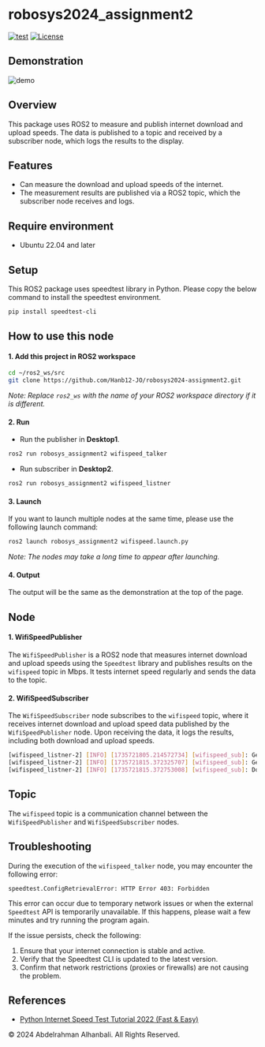 # robosys2024_assignment2
[![test](https://github.com/Hanb12-JO/robosys2024_assignment2/actions/workflows/test.yml/badge.svg)](https://github.com/Hanb12-JO/robosys2024_assignment2/actions/workflows/test.yml)
[![License](https://img.shields.io/badge/License-BSD_3--Clause-blue.svg)](https://opensource.org/licenses/BSD-3-Clause)
## Demonstration
![demo](https://github.com/user-attachments/assets/e6ca0cc3-0864-43e4-b89c-1f630a33a573)

## Overview
This package uses ROS2 to measure and publish internet download and upload speeds. The data is published to a topic and received by a subscriber node, which logs the results to the display.
## Features
* Can measure the download and upload speeds of the internet.
* The measurement results are published via a ROS2 topic, which the subscriber node receives and logs.
## Require environment
* Ubuntu 22.04 and later

## Setup
This ROS2 package uses speedtest library in Python. Please copy the below command to install the speedtest environment.
```bash
pip install speedtest-cli
```

## How to use this node
#### 1. Add this project in ROS2 workspace
```bash
cd ~/ros2_ws/src
git clone https://github.com/Hanb12-JO/robosys2024-assignment2.git
```
*Note: Replace *`ros2_ws`* with the name of your ROS2 workspace directory if it is different.*
#### 2. Run
* Run the publisher in **Desktop1**.
```bash
ros2 run robosys_assignment2 wifispeed_talker
```
* Run subscriber in **Desktop2**.
```bash
ros2 run robosys_assignment2 wifispeed_listner
```
#### 3. Launch
If you want to launch multiple nodes at the same time, please use the following launch command: 
```bash
ros2 launch robosys_assignment2 wifispeed.launch.py
```
*Note: The nodes may take a long time to appear after launching.*
#### 4. Output
The output will be the same as the demonstration at the top of the page.
## Node
#### 1. WifiSpeedPublisher
The `WifiSpeedPublisher` is a ROS2 node that measures internet download and upload speeds using the `Speedtest` library and publishes results on the `wifispeed` topic in Mbps. It tests internet speed regularly and sends the data to the topic.  
#### 2. WifiSpeedSubscriber
The `WifiSpeedSubscriber` node subscribes to the `wifispeed` topic, where it receives internet download and upload speed data published by the `WifiSpeedPublisher` node. Upon receiving the data, it logs the results, including both download and upload speeds.
```bash
[wifispeed_listner-2] [INFO] [1735721805.214572734] [wifispeed_sub]: Getting download speed...
[wifispeed_listner-2] [INFO] [1735721815.372325707] [wifispeed_sub]: Getting upload speed...
[wifispeed_listner-2] [INFO] [1735721815.372753008] [wifispeed_sub]: Download: 47.64 Mbps, Upload: 88.35 Mbps
```
## Topic
The `wifispeed` topic is a communication channel between the `WifiSpeedPublisher` and `WifiSpeedSubscriber` nodes. 

## Troubleshooting
During the execution of the `wifispeed_talker` node, you may encounter the following error:
```
speedtest.ConfigRetrievalError: HTTP Error 403: Forbidden
```
This error can occur due to temporary network issues or when the external `Speedtest` API is temporarily unavailable. If this happens, please wait a few minutes and try running the program again.  

If the issue persists, check the following: 
1. Ensure that your internet connection is stable and active.
2. Verify that the Speedtest CLI is updated to the latest version.
3. Confirm that network restrictions (proxies or firewalls) are not causing the problem.  

## References  
* [Python Internet Speed Test Tutorial 2022 (Fast & Easy)](https://www.youtube.com/watch?v=QkMyJatG1Lo)

© 2024 Abdelrahman Alhanbali. All Rights Reserved.
